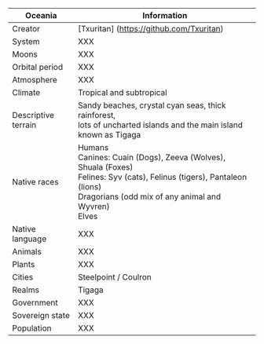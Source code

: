 Oceania        | Information            
---------------|---------------
Creator | [Txuritan] (https://github.com/Txuritan)
System  | XXX     
Moons | XXX
Orbital period | XXX
Atmosphere | XXX
Climate | Tropical and subtropical
Descriptive terrain | Sandy beaches, crystal cyan seas, thick rainforest, <br/> lots of uncharted islands and the main island known as Tigaga
Native races |  Humans <br /> Canines: Cuain (Dogs), Zeeva (Wolves), Shuala (Foxes) <br /> Felines: Syv (cats), Felinus (tigers), Pantaleon (lions) <br /> Dragorians (odd mix of any animal and Wyvren) <br /> Elves  
Native language | XXX
Animals | XXX
Plants | XXX
Cities | Steelpoint / Coulron
Realms | Tigaga 
Government | XXX
Sovereign state | XXX
Population | XXX


